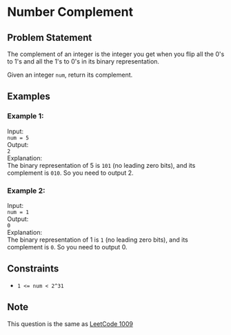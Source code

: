 # Number Complement

## Problem Statement

The complement of an integer is the integer you get when you flip all the 0's to 1's and all the 1's to 0's in its binary representation.

Given an integer `num`, return its complement.

## Examples

### Example 1:
Input:  
`num = 5`  
Output:  
`2`  
Explanation:  
The binary representation of 5 is `101` (no leading zero bits), and its complement is `010`. So you need to output 2.

### Example 2:
Input:  
`num = 1`  
Output:  
`0`  
Explanation:  
The binary representation of 1 is `1` (no leading zero bits), and its complement is `0`. So you need to output 0.

## Constraints

- `1 <= num < 2^31`

## Note

This question is the same as [LeetCode 1009](https://leetcode.com/problems/complement-of-base-10-integer/)
